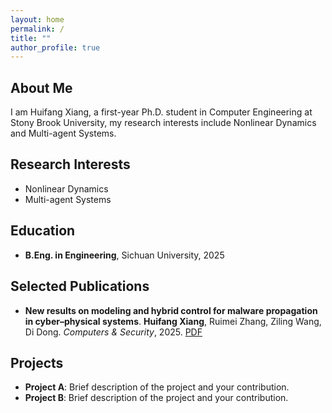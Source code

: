 ```yaml
---
layout: home
permalink: /
title: ""
author_profile: true
---
```


## About Me

I am Huifang Xiang, a first-year Ph.D. student in Computer Engineering at Stony Brook University, my research interests include Nonlinear Dynamics and Multi-agent Systems.

## Research Interests

- Nonlinear Dynamics
- Multi-agent Systems

## Education

- **B.Eng. in Engineering**, Sichuan University, 2025

## Selected Publications

- **New results on modeling and hybrid control for malware propagation in cyber–physical systems**. **Huifang Xiang**,
Ruimei Zhang,
Ziling Wang,
Di Dong. *Computers & Security*, 2025. [PDF](/assets/paper/1-s2.0-S0167404825002226-main.pdf)

## Projects

- **Project A**: Brief description of the project and your contribution.
- **Project B**: Brief description of the project and your contribution.

